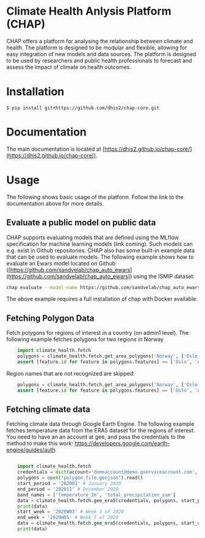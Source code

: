 # Climate Health Anlysis Platform (CHAP)
CHAP offers a platform for analysing the relationship between climate and health. The platform is designed to be modular and flexible, allowing for easy integration of new models and data sources. The platform is designed to be used by researchers and public health professionals to forecast and assess the impact of climate on health outcomes.

# Installation

    $ pip install git+https://github.com/dhis2/chap-core.git


# Documentation

The main documentation is located at [https://dhis2.github.io/chap-core/](https://dhis2.github.io/chap-core/).

# Usage

The following shows basic usage of the platform. Follow the link to the documentation above for more details.

## Evaluate a public model on public data
CHAP supports evaluating models that are defined using the MLflow specification for machine learning models (link coming). Such models can e.g. exist in Github repositories. CHAP also has some built-in example data that can be used to evaluate models. The following example shows how to evaluate an Ewars model located on Github ([https://github.com/sandvelab/chap_auto_ewars](https://github.com/sandvelab/chap_auto_ewars))  using the ISMIP dataset:

```bash
chap evaluate --model-name https://github.com/sandvelab/chap_auto_ewars --dataset-name ISIMIP_dengue_harmonized --dataset-country brazil
```

The above example requires a full installation of chap with Docker available.


## Fetching Polygon Data
Fetch polygons for regions of interest in a country (on admin1 level). The following example fetches polygons for two regions in Norway
```python
    import climate_health.fetch
    polygons = climate_health.fetch.get_area_polygons('Norway', ['Oslo', 'Akershus'])
    assert [feature.id for feature in polygons.features] == ['Oslo', 'Akershus']
```
Region names that are not recognized are skipped:

```python
    polygons = climate_health.fetch.get_area_polygons('Norway', ['Oslo', 'Akershus', 'Unknown'])
    assert [feature.id for feature in polygons.features] == ['Oslo', 'Akershus']
```

## Fetching climate data
Fetching climate data through Google Earth Engine. The following example fetches temperature data from the ERA5 dataset for the regions of interest. You need to have an an account at gee, and pass the credentials to the method to make this work: https://developers.google.com/earth-engine/guides/auth

```python

    import climate_health.fetch
    credentials = dict(account='demoaccount@demo.gserviceaccount.com', private_key='private_key')
    polygons = open("polygon_file.geojson").read()
    start_period = '202001' # January 2020
    end_period = '202011' # December 2020
    band_names = ['temperature_2m', 'total_precipitation_sum']
    data = climate_health.fetch.gee_era5(credentials, polygons, start_period, end_period, band_names)
    print(data)
    start_week = '2020W03' # Week 3 of 2020
    end_week = '2020W05' # Week 5 of 2020
    data = climate_health.fetch.gee_era5(credentials, polygons, start_week, end_week, band_names)
    print(data)
```
